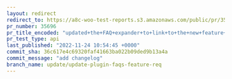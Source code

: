 ```yaml
---
layout: redirect
redirect_to: https://a8c-woo-test-reports.s3.amazonaws.com/public/pr/35696/api/index.html
pr_number: 35696
pr_title_encoded: "updated+the+FAQ+expander+to+link+to+the+new+feature+req+board+on+woocommerce.com"
pr_test_type: api
last_published: "2022-11-24 10:54:45 +0000"
commit_sha: 36c617e4c69320faf41663ba022b09ded9b13a4a
commit_message: "add changelog"
branch_name: update/update-plugin-faqs-feature-req
---
```

